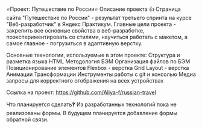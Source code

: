 ⭐Проект: Путешествие по России⭐
Описание проекта 👍
Страница сайта "Путешествие по России" - результат третьего спринта на курсе "Веб-разработчик" в Яндекс Практикум. Главные цели проекта - закрепить все основные свойства в веб-разработке, поэкспериментировать со стилями, научиться работать с макетом, а самое главное - погрузиться в адаптивную верстку.

Основные технологии, используемые в этом проекте:
 Структура и разметка языка HTML
 Методология БЭМ
 Организация файлов по БЭМ
 Позиционирование элементов
 Flexbox - верстка
 Grid Layout - верстка
 Анимации
 Трансформации
 Инструменты работы с git и консолью
 Медиа запросы для корректного отображения на всех устройствах

 Ссылка на проект: https://github.com/Aliya-f/russian-travel

Что планируется сделать❓
Из разработанных технологий пока не реализованы формы. В будущем планируется добавление формы обратной связи.